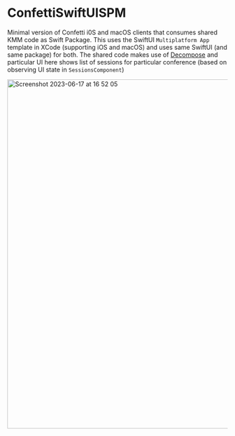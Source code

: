 # ConfettiSwiftUISPM
Minimal version of Confetti i0S and macOS clients that consumes shared KMM code as Swift Package.  This uses the SwiftUI `Multiplatform App` template in XCode (supporting iOS and macOS) and uses same SwiftUI (and same package) for both.  The shared code makes use of 
[Decompose](https://github.com/arkivanov/Decompose) and particular UI here shows list of sessions for particular conference (based on 
observing UI state in `SessionsComponent`)

<img width="797" alt="Screenshot 2023-06-17 at 16 52 05" src="https://github.com/joreilly/ConfettiSwiftUISPM/assets/6302/ec6cfdf2-e35c-4d68-b7a7-c04f73ee20ba">
